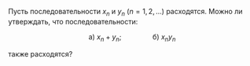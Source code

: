 Пусть последовательности $x_n$ и $y_n \ (n=1,2,\ldots)$ расходятся. Можно ли утверждать, что последовательности:

$$ \text{а) } x_n + y_n; \qquad\qquad \text{б) } x_n y_n $$

также расходятся?